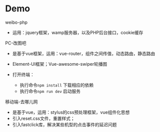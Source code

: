 # Demo
weibo-php
- 运用：jquery框架，wamp服务器，以及PHP后台接口，cookie缓存
  
PC-改图吧
- 是基于vue框架，运用：vue-router，组件之间传值，动态路由，静态路由
- Element-UI框架；Vue-awesome-swiper轮播图

- 打开终端：
  - 执行命令` npm install ` 下载相应的依赖
  - 执行命令` npm run dev ` 启动服务
  
移动端-去哪儿网
- 是基于vue，运用：stylus的css预处理框架，vue组件化思想
- 引入reset.css文件，重置样式；
- 引入fastclick库，解决某些机型的点击事件的延迟问题
